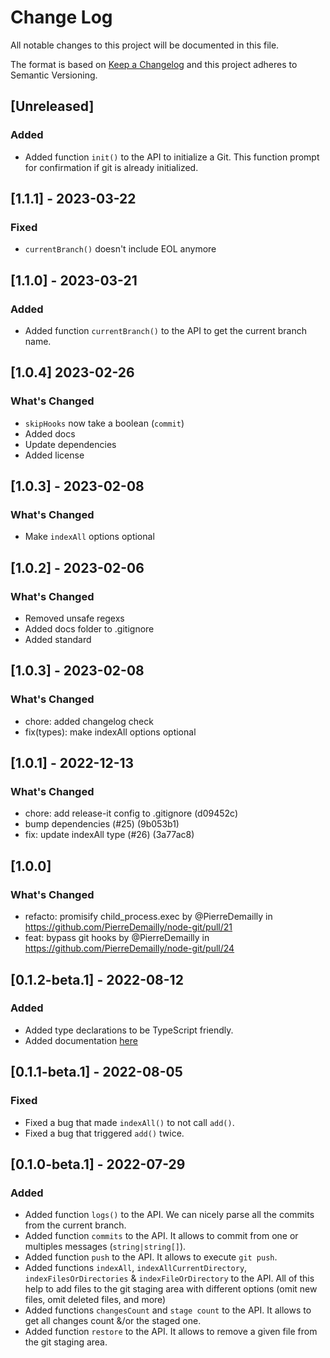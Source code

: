 # Change Log

All notable changes to this project will be documented in this file.

The format is based on [Keep a Changelog](http://keepachangelog.com/) and this project adheres to Semantic Versioning.

## [Unreleased]

### Added

- Added function `init()` to the API to initialize a Git. This function prompt for confirmation if git is already initialized.

## [1.1.1] - 2023-03-22

### Fixed

- `currentBranch()` doesn't include EOL anymore

## [1.1.0] - 2023-03-21

### Added

- Added function `currentBranch()` to the API to get the current branch name.

## [1.0.4] 2023-02-26

### What's Changed

- `skipHooks` now take a boolean (`commit`)
- Added docs
- Update dependencies
- Added license

## [1.0.3] - 2023-02-08

### What's Changed

- Make `indexAll` options optional

## [1.0.2] - 2023-02-06

### What's Changed

- Removed unsafe regexs
- Added docs folder to .gitignore
- Added standard

## [1.0.3] - 2023-02-08 ##

### What's Changed

* chore: added changelog check
* fix(types): make indexAll options optional

## [1.0.1] - 2022-12-13

### What's Changed

* chore: add release-it config to .gitignore (d09452c)
* bump dependencies (#25) (9b053b1)
* fix: update indexAll type (#26) (3a77ac8)

## [1.0.0]

### What's Changed
* refacto: promisify child_process.exec by @PierreDemailly in https://github.com/PierreDemailly/node-git/pull/21
* feat: bypass git hooks by @PierreDemailly in https://github.com/PierreDemailly/node-git/pull/24

## [0.1.2-beta.1] - 2022-08-12

### Added

- Added type declarations to be TypeScript friendly.
- Added documentation [here](https://pierredemailly.github.io/node-git/modules.html)

## [0.1.1-beta.1] - 2022-08-05

### Fixed

- Fixed a bug that made `indexAll()` to not call `add()`.
- Fixed a bug that triggered `add()` twice.

## [0.1.0-beta.1] - 2022-07-29

### Added

- Added function `logs()` to the API. We can nicely parse all the commits from the current branch.
- Added function `commits` to the API. It allows to commit from one or multiples messages (`string|string[]`).
- Added function `push` to the API. It allows to execute `git push`.
- Added functions `indexAll`, `indexAllCurrentDirectory`, `indexFilesOrDirectories` & `indexFileOrDirectory` to the API. All of this help to add files to the git staging area with different options (omit new files, omit deleted files, and more)
- Added functions `changesCount` and `stage count` to the API. It allows to get all changes count &/or the staged one.
- Added function `restore` to the API. It allows to remove a given file from the git staging area.

